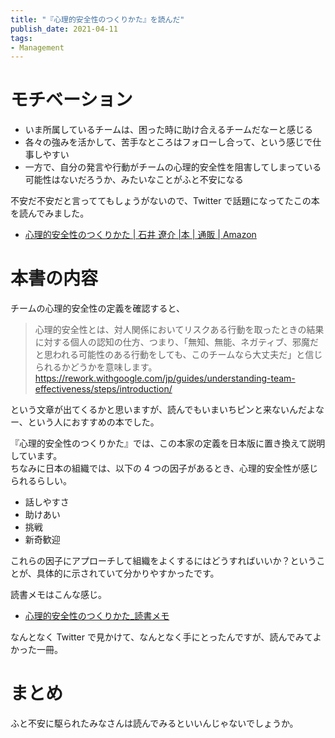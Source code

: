 ```yaml
---
title: "『心理的安全性のつくりかた』を読んだ"
publish_date: 2021-04-11
tags:
- Management
---
```


# モチベーション

- いま所属しているチームは、困った時に助け合えるチームだなーと感じる
- 各々の強みを活かして、苦手なところはフォローし合って、という感じで仕事しやすい
- 一方で、自分の発言や行動がチームの心理的安全性を阻害してしまっている可能性はないだろうか、みたいなことがふと不安になる

不安だ不安だと言っててもしょうがないので、Twitter
で話題になってたこの本を読んでみました。

- [心理的安全性のつくりかた | 石井 遼介 |本 | 通販 | Amazon](https://www.amazon.co.jp/dp/4820728245/)

# 本書の内容

チームの心理的安全性の定義を確認すると、

> 心理的安全性とは、対人関係においてリスクある行動を取ったときの結果に対する個人の認知の仕方、つまり、「無知、無能、ネガティブ、邪魔だと思われる可能性のある行動をしても、このチームなら大丈夫だ」と信じられるかどうかを意味します。
> https://rework.withgoogle.com/jp/guides/understanding-team-effectiveness/steps/introduction/

という文章が出てくるかと思いますが、読んでもいまいちピンと来ないんだよなー、という人におすすめの本でした。

『心理的安全性のつくりかた』では、この本家の定義を日本版に置き換えて説明しています。\
ちなみに日本の組織では、以下の 4
つの因子があるとき、心理的安全性が感じられるらしい。

- 話しやすさ
- 助けあい
- 挑戦
- 新奇歓迎

これらの因子にアプローチして組織をよくするにはどうすればいいか？ということが、具体的に示されていて分かりやすかったです。

読書メモはこんな感じ。

- [心理的安全性のつくりかた_読書メモ](https://gist.github.com/gushernobindsme/d65f5d8f3db9c56ecb3e35757404a38a)

なんとなく Twitter
で見かけて、なんとなく手にとったんですが、読んでみてよかった一冊。

# まとめ

ふと不安に駆られたみなさんは読んでみるといいんじゃないでしょうか。
